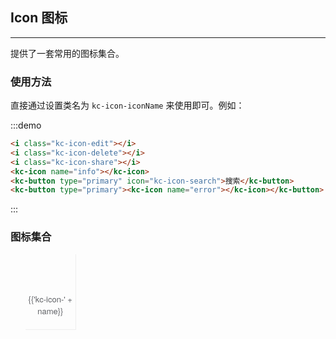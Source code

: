 <script>
  import iconList from '@/icon.json';

  export default {
    data() {
      return {
        icons: iconList
      };
    }
  }
</script>
<style lang="scss">
.demo-icon i {
    color: #606266;
    font-size: 1.5em;
    margin:0 10px;
    vertical-align: middle;
  }

  .demo-icon .source > button {
    margin: 0 20px;
  }

  .page-component .content > ul.icon-list {
    overflow: hidden;
    list-style: none;
    padding: 0;
    border: solid 1px #eaeefb;
    border-radius: 4px;
  }
  .icon-list li {
  list-style:none;
    float: left;
    width: 16.66%;
    text-align: center;
    height: 120px;
    line-height: 120px;
    color: #666;
    font-size: 13px;
    transition: color .15s linear;

    border-right: 1px solid #eee;
    border-bottom: 1px solid #eee;
    margin-right: -1px;
    margin-bottom: -1px;

    @utils-vertical-center;

    span {
      display: inline-block;
      line-height: normal;
      vertical-align: middle;
      font-family: 'Helvetica Neue',Helvetica,'PingFang SC','Hiragino Sans GB','Microsoft YaHei',SimSun,sans-serif;
      color: #99a9bf;
    }

    i {
      display: block;
      font-size: 32px;
      margin-bottom: 15px;
      color: #606266;
    }

    .icon-name {
      display: inline-block;
      padding: 0 3px;
      height: 1em;
      color: #606266;
    }

    &:hover {
      color: rgb(92, 182, 255);
    }
  }
</style>
## Icon 图标
-------------------

提供了一套常用的图标集合。

### 使用方法

直接通过设置类名为 `kc-icon-iconName` 来使用即可。例如：

:::demo
```html
<i class="kc-icon-edit"></i>
<i class="kc-icon-delete"></i>
<i class="kc-icon-share"></i>
<kc-icon name="info"></kc-icon>
<kc-button type="primary" icon="kc-icon-search">搜索</kc-button>
<kc-button type="primary"><kc-icon name="error"></kc-icon></kc-button>

```
:::

### 图标集合

<ul class="icon-list">
  <li v-for="name in icons" :key="name">
    <span>
      <i :class="'kc-icon-' + name"></i>
      <span class="icon-name">{{'kc-icon-' + name}}</span>
    </span>
  </li>
</ul>
